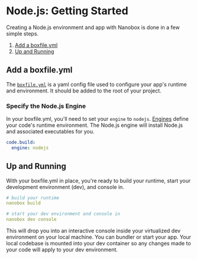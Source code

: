 # Node.js: Getting Started

Creating a Node.js environment and app with Nanobox is done in a few simple steps.

1. [Add a boxfile.yml](#add-a-boxfile-yml)
2. [Up and Running](#up-and-running)

## Add a boxfile.yml
The [`boxfile.yml`](https://docs.nanobox.io/boxfile/) is a yaml config file used to configure your app's runtime and environment. It should be added to the root of your project.

### Specify the Node.js Engine
In your boxfile.yml, you'll need to set your `engine` to `nodejs`. [Engines](https://docs.nanobox.io/engines) define your code's runtime environment. The Node.js engine will install Node.js and associated executables for you.

```yaml
code.build:
  engine: nodejs
```

## Up and Running
With your boxfile.yml in place, you're ready to build your runtime, start your development environment (dev), and console in.

```yaml
# build your runtime
nanobox build

# start your dev environment and console in
nanobox dev console
```

This will drop you into an interactive console inside your virtualized dev environment on your local machine. You can bundler or start your app. Your local codebase is mounted into your dev container so any changes made to your code will apply to your dev environment.
